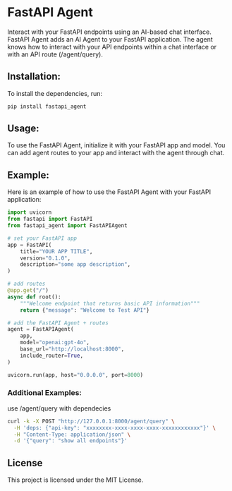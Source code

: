 # FastAPI Agent

Interact with your FastAPI endpoints using an AI-based chat interface.
FastAPI Agent adds an AI Agent to your FastAPI application. The agent knows how to interact with your API endpoints within a chat interface or with an API route (/agent/query).

## Installation:

To install the dependencies, run:
```bash
pip install fastapi_agent
```

## Usage:

To use the FastAPI Agent, initialize it with your FastAPI app and model. You can add agent routes to your app and interact with the agent through chat.

## Example:

Here is an example of how to use the FastAPI Agent with your FastAPI application:

```python
import uvicorn
from fastapi import FastAPI
from fastapi_agent import FastAPIAgent

# set your FastAPI app
app = FastAPI(
    title="YOUR APP TITLE",
    version="0.1.0",
    description="some app description",
)

# add routes
@app.get("/")
async def root():
    """Welcome endpoint that returns basic API information"""
    return {"message": "Welcome to Test API"}

# add the FastAPI Agent + routes
agent = FastAPIAgent(
    app,
    model="openai:gpt-4o",
    base_url="http://localhost:8000",
    include_router=True,
)

uvicorn.run(app, host="0.0.0.0", port=8000)
```

### Additional Examples:

use /agent/query with dependecies
```bash
curl -k -X POST "http://127.0.0.1:8000/agent/query" \
  -H 'deps: {"api-key": "xxxxxxxx-xxxx-xxxx-xxxx-xxxxxxxxxxxx"}' \
  -H "Content-Type: application/json" \
  -d '{"query": "show all endpoints"}'
```

## License

This project is licensed under the MIT License.